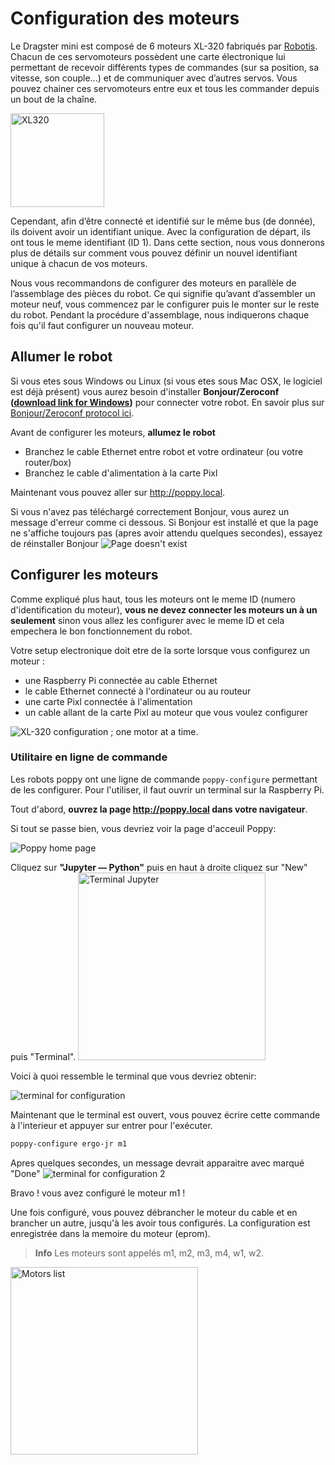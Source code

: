 # Configuration des moteurs

Le Dragster mini est composé de 6 moteurs XL-320 fabriqués par [Robotis](http://support.robotis.com/en/product/dynamixel/xl-series/xl-320.htm). Chacun de ces servomoteurs possèdent une carte électronique lui permettant de recevoir différents types de commandes (sur sa position, sa vitesse, son couple...) et de communiquer avec d’autres servos. Vous pouvez chainer ces servomoteurs entre eux et tous les commander depuis un bout de la chaîne.

<img src="img/assembly/xl_320.jpg" alt="XL320" height="150" />

Cependant, afin d’être connecté et identifié sur le même bus (de donnée), ils doivent avoir un identifiant unique. Avec la configuration de départ, ils ont tous le meme identifiant (ID 1). Dans cette section, nous vous donnerons plus de détails sur comment vous pouvez définir un nouvel identifiant unique à chacun de vos moteurs.

Nous vous recommandons de configurer des moteurs en parallèle de l’assemblage des pièces du robot. Ce qui signifie qu’avant d’assembler un moteur neuf, vous commencez par le configurer puis le monter sur le reste du robot. Pendant la procédure d'assemblage, nous indiquerons chaque fois qu'il faut configurer un nouveau moteur.

## Allumer le robot

Si vous etes sous Windows ou Linux (si vous etes sous Mac OSX, le logiciel est déjà présent) vous aurez besoin d'installer **Bonjour/Zeroconf ([download link for Windows](https://support.apple.com/kb/DL999))** pour connecter votre robot. En savoir plus sur [Bonjour/Zeroconf protocol ici](../../installation/install-zeroconf.md).

Avant de configurer les moteurs, **allumez le robot**

* Branchez le cable Ethernet entre robot et votre ordinateur (ou votre router/box)
* Branchez le cable d'alimentation à la carte Pixl

Maintenant vous pouvez aller sur <http://poppy.local>.

Si vous n'avez pas téléchargé correctement Bonjour, vous aurez un message d'erreur comme ci dessous. Si Bonjour est installé et que la page ne s'affiche toujours pas (apres avoir attendu quelques secondes), essayez de réinstaller Bonjour ![Page doesn't exist](img/IHM/webpage_not_available.jpg)

## Configurer les moteurs

Comme expliqué plus haut, tous les moteurs ont le meme ID (numero d'identification du moteur), **vous ne devez connecter les moteurs un à un seulement** sinon vous allez les configurer avec le meme ID et cela empechera le bon fonctionnement du robot.

Votre setup electronique doit etre de la sorte lorsque vous configurez un moteur :

* une Raspberry Pi connectée au cable Ethernet
* le cable Ethernet connecté à l'ordinateur ou au routeur
* une carte Pixl connectée à l'alimentation
* un cable allant de la carte Pixl au moteur que vous voulez configurer


![XL-320 configuration ; one motor at a time](img/motor_one_by_one.jpg).

### Utilitaire en ligne de commande

Les robots poppy ont une ligne de commande `poppy-configure` permettant de les configurer. Pour l'utiliser, il faut ouvrir un terminal sur la Raspberry Pi.

Tout d'abord, **ouvrez la page http://poppy.local dans votre navigateur**.

Si tout se passe bien, vous devriez voir la page d'acceuil Poppy:

![Poppy home page](img/IHM/home_page_jupyter.png)

Cliquez sur **"Jupyter — Python"** puis en haut à droite cliquez sur "New" puis "Terminal". <img src="img/IHM/jupyter_new_terminal.png" alt="Terminal Jupyter" height="300" />

Voici à quoi ressemble le terminal que vous devriez obtenir:

![terminal for configuration](img/IHM/terminal_for_configuration.PNG)

Maintenant que le terminal est ouvert, vous pouvez écrire cette commande à l'interieur et appuyer sur entrer pour l'exécuter.
```bash
poppy-configure ergo-jr m1
```

Apres quelques secondes, un message devrait apparaitre avec marqué "Done"
![terminal for configuration 2](img/IHM/poppy-configure-terminal-output.png)

Bravo ! vous avez configuré le moteur m1 !

Une fois configuré, vous pouvez débrancher le moteur du cable et en brancher un autre, jusqu'à les avoir tous configurés. La configuration est enregistrée dans la memoire du moteur (eprom).

> **Info** Les moteurs sont appelés m1, m2, m3, m4, w1, w2. 

<img src="img/assembly/motors.png" alt="Motors list" height="300" />